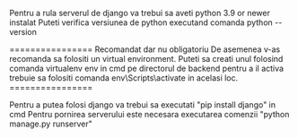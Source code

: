 Pentru a rula serverul de django va trebui sa aveti python 3.9 or newer instalat
Puteti verifica versiunea de python executand comanda python --version

================
Recomandat dar nu obligatoriu
De asemenea v-as recomanda sa folositi un virtual environment.
Puteti sa creati unul folosind comanda virtualenv env in cmd pe directorul de backend
pentru a il activa trebuie sa folositi comanda env\Scripts\activate in acelasi loc. ================

Pentru a putea folosi django va trebui sa executati "pip install django" in cmd
Pentru pornirea serverului este necesara executarea comenzii "python manage.py runserver"